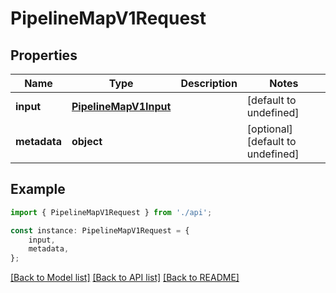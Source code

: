 # PipelineMapV1Request


## Properties

Name | Type | Description | Notes
------------ | ------------- | ------------- | -------------
**input** | [**PipelineMapV1Input**](PipelineMapV1Input.md) |  | [default to undefined]
**metadata** | **object** |  | [optional] [default to undefined]

## Example

```typescript
import { PipelineMapV1Request } from './api';

const instance: PipelineMapV1Request = {
    input,
    metadata,
};
```

[[Back to Model list]](../README.md#documentation-for-models) [[Back to API list]](../README.md#documentation-for-api-endpoints) [[Back to README]](../README.md)
